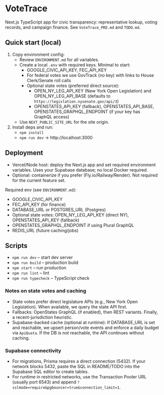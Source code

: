 # VoteTrace

Next.js TypeScript app for civic transparency: representative lookup, voting records, and campaign finance. See `VoteTrace_PRD.md` and `TODO.md`.

## Quick start (local)
1. Copy environment config:
   - Review `ENVIRONMENT.md` for all variables.
   - Create a local `.env` with required keys. Minimal to start:
     - GOOGLE_CIVIC_API_KEY, FEC_API_KEY
     - For federal votes we use GovTrack (no key) with links to House Clerk/Senate roll calls
     - Optional state votes (preferred direct source):
       - OPEN_NY_LEG_API_KEY (New York Open Legislation) and OPEN_NY_LEG_API_BASE (defaults to `https://legislation.nysenate.gov/api/3`)
       - OPENSTATES_API_KEY (fallback), OPENSTATES_API_BASE, OPENSTATES_GRAPHQL_ENDPOINT (if your key has GraphQL access)
   - Use `NEXT_PUBLIC_SITE_URL` for the site origin.
2. Install deps and run:
   - `npm install`
   - `npm run dev` → http://localhost:3000

## Deployment
- Vercel/Node host: deploy the Next.js app and set required environment variables. Uses your Supabase database; no local Docker required.
- Optional: containerize if you prefer (Fly.io/Railway/Render). Not required for the current feature set.

Required env (see `ENVIRONMENT.md`):
- GOOGLE_CIVIC_API_KEY
- FEC_API_KEY (for finance)
- DATABASE_URL or POSTGRES_URL (Postgres)
- Optional state votes: OPEN_NY_LEG_API_KEY (direct NY), OPENSTATES_API_KEY (fallback)
- OPENSTATES_GRAPHQL_ENDPOINT if using Plural GraphQL
- REDIS_URL (future caching/jobs)

## Scripts
- `npm run dev` – start dev server
- `npm run build` – production build
- `npm start` – run production
- `npm run lint` – lint
- `npm run typecheck` – TypeScript check

### Notes on state votes and caching
- State votes prefer direct legislature APIs (e.g., New York Open Legislation). When available, we query the state API first.
- Fallbacks: OpenStates GraphQL (if enabled), then REST variants. Finally, a recent-jurisdiction heuristic.
- Supabase-backed cache (optional at runtime): If DATABASE_URL is set and reachable, we upsert person/vote events and enforce a daily budget via `ApiQuota`. If the DB is not reachable, the API continues without caching.

### Supabase connectivity
- For migrations, Prisma requires a direct connection (5432). If your network blocks 5432, paste the SQL in README/TODO into the Supabase SQL editor to create tables.
- For runtime in restricted networks, use the Transaction Pooler URL (usually port 6543) and append `?sslmode=require&pgbouncer=true&connection_limit=1`.



